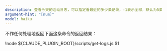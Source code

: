 ```yaml
---
description: 查看今天的活动日志，可以指定看最近的多少条记录，-1表示全部，默认为5条。
argument-hint: "[num]"
model: haiku
---
```


不作任何处理地返回下面这条命令的返回结果：

!node ${CLAUDE_PLUGIN_ROOT}/scripts/get-logs.js $1
